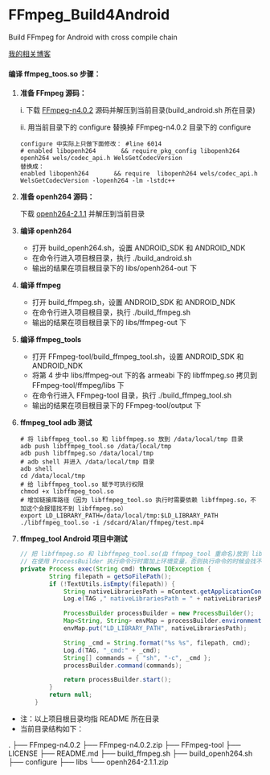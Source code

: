 # FFmpeg_Build4Android
Build FFmpeg for Android with cross compile chain

[我的相关博客](https://blog.csdn.net/u011520181/article/details/107357250)

#### 编译 ffmpeg_toos.so 步骤：

1. **准备 FFmpeg 源码：**

   i. 下载 [FFmpeg-n4.0.2](https://github.com/FFmpeg/FFmpeg/releases/tag/n4.0.2) 源码并解压到当前目录(build_android.sh 所在目录)

   ii. 用当前目录下的 configure 替换掉  FFmpeg-n4.0.2 目录下的 configure

   ```shell
   configure 中实际上只做下面修改： #line 6014
   # enabled libopenh264       && require_pkg_config libopenh264 openh264 wels/codec_api.h WelsGetCodecVersion
   替换成：
   enabled libopenh264       && require  libopenh264 wels/codec_api.h WelsGetCodecVersion -lopenh264 -lm -lstdc++
   ```

2. **准备 openh264 源码：**

   下载 [openh264-2.1.1](https://github.com/cisco/openh264/releases/tag/v2.1.1) 并解压到当前目录

3. **编译 openh264**

   - 打开 build_openh264.sh，设置 ANDROID_SDK 和 ANDROID_NDK
   - 在命令行进入项目根目录，执行 ./build_android.sh
   - 输出的结果在项目根目录下的 libs/openh264-out 下

4. **编译 ffmpeg**

   - 打开 build_ffmpeg.sh，设置 ANDROID_SDK 和 ANDROID_NDK
   - 在命令行进入项目根目录，执行 ./build_ffmpeg.sh
   - 输出的结果在项目根目录下的  libs/ffmpeg-out 下

5. **编译 ffmpeg_tools**

   - 打开 FFmpeg-tool/build_ffmpeg_tool.sh，设置 ANDROID_SDK 和 ANDROID_NDK
   - 将第 4 步中 libs/ffmpeg-out 下的各 armeabi 下的 libffmpeg.so 拷贝到 FFmpeg-tool/ffmpeg/libs 下
   - 在命令行进入 FFmpeg-tool 目录，执行 ./build_ffmpeg_tool.sh
   - 输出的结果在项目根目录下的   FFmpeg-tool/output 下

6. **ffmpeg_tool  adb 测试**

   ```shell
   # 将 libffmpeg_tool.so 和 libffmpeg.so 放到 /data/local/tmp 目录
   adb push libffmpeg_tool.so /data/local/tmp
   adb push libffmpeg.so /data/local/tmp
   # adb shell 并进入 /data/local/tmp 目录
   adb shell
   cd /data/local/tmp
   # 给 libffmpeg_tool.so 赋予可执行权限
   chmod +x libffmpeg_tool.so
   # 增加链接库路径（因为 libffmpeg_tool.so 执行时需要依赖 libffmpeg.so，不加这个会报错找不到 libffmpeg.so）
   export LD_LIBRARY_PATH=/data/local/tmp:$LD_LIBRARY_PATH
   ./libffmpeg_tool.so -i /sdcard/Alan/ffmpeg/test.mp4
   ```

7. **ffmpeg_tool Android 项目中测试**

   ```java
   // 把 libffmpeg.so 和 libffmpeg_tool.so(由 ffmpeg_tool 重命名)放到 libs 目录下打包到 APK
   // 在使用 ProcessBuilder 执行命令行时需加上环境变量，否则执行命令的时候会找不到 libffmpeg.so：
   private Process exec(String cmd) throws IOException {
           String filepath = getSoFilePath();
           if (!TextUtils.isEmpty(filepath)) {
               String nativeLibrariesPath = mContext.getApplicationContext().getApplicationInfo().nativeLibraryDir;
               Log.e(TAG ," nativeLibrariesPath = " + nativeLibrariesPath);

               ProcessBuilder processBuilder = new ProcessBuilder();
               Map<String, String> envMap = processBuilder.environment();
               envMap.put("LD_LIBRARY_PATH", nativeLibrariesPath);

               String _cmd = String.format("%s %s", filepath, cmd);
               Log.d(TAG, "_cmd:" + _cmd);
               String[] commands = { "sh", "-c", _cmd };
               processBuilder.command(commands);

               return processBuilder.start();
           }
           return null;
       }
   ```

- 注：以上项目根目录均指 README 所在目录
- 当前目录结构如下：

.
├── FFmpeg-n4.0.2
├── FFmpeg-n4.0.2.zip
├── FFmpeg-tool
├── LICENSE
├── README.md
├── build_ffmpeg.sh
├── build_openh264.sh
├── configure
├── libs
└── openh264-2.1.1.zip